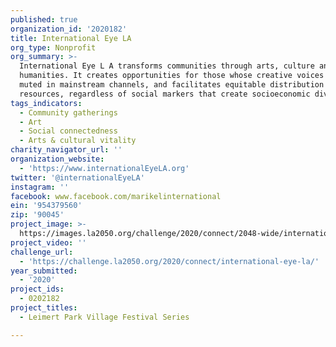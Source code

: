 ```yaml
---
published: true
organization_id: '2020182'
title: International Eye LA
org_type: Nonprofit
org_summary: >-
  International Eye L A transforms communities through arts, culture and
  humanities. It creates opportunities for those whose creative voices have been
  muted in mainstream channels, and facilitates equitable distribution of
  resources, regardless of social markers that create socioeconomic divisions.
tags_indicators:
  - Community gatherings
  - Art
  - Social connectedness
  - Arts & cultural vitality
charity_navigator_url: ''
organization_website:
  - 'https://www.internationalEyeLA.org'
twitter: '@internationalEyeLA'
instagram: ''
facebook: www.facebook.com/marikelinternational
ein: '954379560'
zip: '90045'
project_image: >-
  https://images.la2050.org/challenge/2020/connect/2048-wide/international-eye-la.jpg
project_video: ''
challenge_url:
  - 'https://challenge.la2050.org/2020/connect/international-eye-la/'
year_submitted:
  - '2020'
project_ids:
  - 0202182
project_titles:
  - Leimert Park Village Festival Series

---
```

